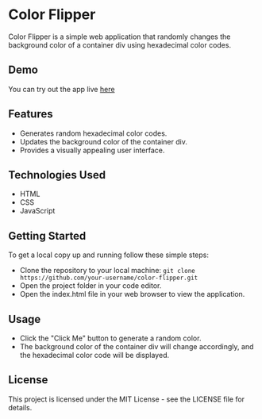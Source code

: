 # Color Flipper

Color Flipper is a simple web application that randomly changes the background color of a container div using hexadecimal color codes.

## Demo

You can try out the app live [here](https://color-flipper-steel.vercel.app/)

## Features

- Generates random hexadecimal color codes.
- Updates the background color of the container div.
- Provides a visually appealing user interface.

## Technologies Used

- HTML
- CSS
- JavaScript

## Getting Started

To get a local copy up and running follow these simple steps:

- Clone the repository to your local machine:
  ```git clone https://github.com/your-username/color-flipper.git```
- Open the project folder in your code editor.
- Open the index.html file in your web browser to view the application.

## Usage

- Click the "Click Me" button to generate a random color.
- The background color of the container div will change accordingly, and the hexadecimal color code will be displayed.

## License

This project is licensed under the MIT License - see the LICENSE file for details.
